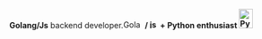 
<strong>Golang/Js</strong> backend developer.<img src="https://upload.wikimedia.org/wikipedia/commons/thumb/0/05/Go_Logo_Blue.svg/2560px-Go_Logo_Blue.svg.png" alt="Golang Logo" width="35" height="15"><strong> / </storng><img src="https://static-00.iconduck.com/assets.00/javascript-js-icon-2048x2048-nyxvtvk0.png" alt="js Logo" width="15" height="15"> <strong>+ Python</strong> enthusiast <img src="https://upload.wikimedia.org/wikipedia/commons/thumb/c/c3/Python-logo-notext.svg/1869px-Python-logo-notext.svg.png"  alt="Python Logo" width="25" height="35">
